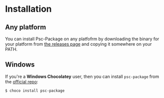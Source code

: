# Installation

## Any platform

You can install Psc-Package on any platfofrm by downloading the binary for your platform from [the releases page](https://github.com/purescript/psc-package/releases) and copying it somewhere on your PATH.

## Windows

If you're a **Windows Chocolatey** user, then you can install `psc-package` from the [official repo](https://chocolatey.org/packages/psc-package):

```
$ choco install psc-package
```
